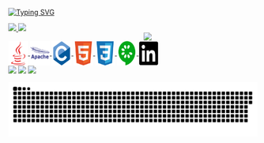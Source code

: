  [![Typing SVG](https://readme-typing-svg.herokuapp.com?color=631BA4&lines=Pode+chegando;Tenho+19+anos+e+estudo+Analise+de+Sistemas)](https://git.io/typing-svg)
 
<div>
  <a href="https://github.com/abnerdavis">
<img height="180em" src="https://github-readme-stats.vercel.app/api?username=abnerdavis&theme=tokyonight&show_icons=true"/>
<img height="180em" src="https://github-readme-stats.vercel.app/api/top-langs/?username=abnerdavis&theme=tokyonight&show_icons=true"/>
    
</div>
<img align='right' src="https://media.giphy.com/media/836HiJc7pgzy8iNXCn/giphy.gif" width="230" />
 <div style="display: inline_block"><br>
  <img align="center" alt="Abner-Java" height="50" width="40" src="https://github.com/devicons/devicon/blob/master/icons/java/java-plain.svg">
  <img align="center" alt="Abner-Apache" height="50" width="40" src="https://github.com/devicons/devicon/blob/master/icons/apache/apache-line-wordmark.svg">
  <img align="center" alt="Abner-C" height="50" width="40" src="https://github.com/devicons/devicon/blob/master/icons/c/c-original.svg">
  <img align="center" alt="Abner-HTML" height="50" width="40" src="https://raw.githubusercontent.com/devicons/devicon/master/icons/html5/html5-original.svg">
  <img align="center" alt="Abner-CSS" height="50" width="40" src="https://raw.githubusercontent.com/devicons/devicon/master/icons/css3/css3-original.svg">
  <img align="center" alt="Abner-Cucumber" height="50" width="40" src="https://github.com/devicons/devicon/blob/master/icons/cucumber/cucumber-plain.svg">
  <img align="center" alt="Abner-LinkedIn" height="50" width="40" src="https://github.com/devicons/devicon/blob/master/icons/linkedin/linkedin-plain.svg">
</div>
  
 <div> 
  <a href="https://www.instagram.com/bd_bntk/" target="_blank"><img src="https://img.shields.io/badge/-Instagram-%23E4405F?style=for-the-badge&logo=instagram&logoColor=white" target="_blank"></a> 
  <a href = "mailto:contato.casttro@outlook.com"><img src="https://img.shields.io/badge/-Gmail-%23333?style=for-the-badge&logo=gmail&logoColor=white" target="_blank"></a>
  <a href="https://www.linkedin.com/in/abner-davis-de-castro-vieira-5887a61b5/" target="_blank"><img src="https://img.shields.io/badge/-LinkedIn-%230077B5?style=for-the-badge&logo=linkedin&logoColor=white" target="_blank"></a>  
   
   
   
![Snake animation](https://github.com/AbnerDavis/AbnerDavis/blob/output/github-contribution-grid-snake.svg) 
   
   
  
  
   
</div> 
